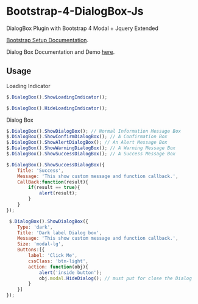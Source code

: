 # Bootstrap-4-DialogBox-Js
DialogBox Plugin with Bootstrap 4 Modal + Jquery Extended

[Bootstrap Setup Documentation](https://getbootstrap.com/docs/4.1/getting-started/introduction/).

Dialog Box Documentation and Demo [here](https://yuilingo.github.io/Bootstrap-4-DialogBox-Js/).
## Usage
Loading Indicator

```javascript
$.DialogBox().ShowLoadingIndicator();

$.DialogBox().HideLoadingIndicator();
```
Dialog Box

```javascript
$.DialogBox().ShowDialogBox(); // Normal Information Message Box
$.DialogBox().ShowConfirmDialogBox(); // A Confirmation Box
$.DialogBox().ShowAlertDialogBox(); // An Alert Message Box
$.DialogBox().ShowWarningDialogBox(); // A Warning Message Box
$.DialogBox().ShowSuccessDialogBox(); // A Success Message Box

$.DialogBox().ShowSuccessDialogBox({
    Title: 'Success',
    Message: 'This show custom message and function callback.',
    CallBack:function(result){
        if(result == true){
            alert(result);
        }
    }
});

 $.DialogBox().ShowDialogBox({
    Type: 'dark',
    Title: 'Dark label Dialog box',
    Message: 'This show custom message and function callback.',
    Size: 'modal-lg',
    Buttons:[{
        label: 'Click Me',
        cssClass: 'btn-light',
        action: function(obj){
            alert('inside button');
            obj.modal.HideDialog(); // must put for close the Dialog
        }
    }]
});
```
